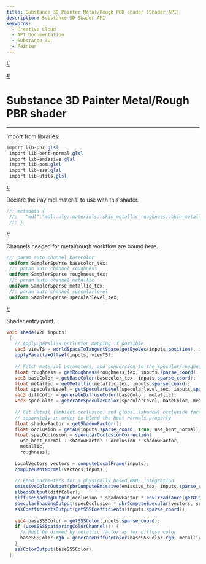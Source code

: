 ```yaml
---
title: Substance 3D Painter Metal/Rough PBR shader (Shader API)
description: Substance 3D Shader API
keywords:
  - Creative Cloud
  - API Documentation
  - Substance 3D
  - Painter
---
```














[\#](#section-0)












[\#](#section-1)

Substance 3D Painter Metal/Rough PBR shader
===========================================

---




Import from libraries.





```glsl
import lib-pbr.glsl
 import lib-bent-normal.glsl
 import lib-emissive.glsl
 import lib-pom.glsl
 import lib-sss.glsl
 import lib-utils.glsl
```







[\#](#section-2)

Declare the iray mdl material to use with this shader.





```glsl
//: metadata {
 //:   "mdl":"mdl::alg::materials::skin_metallic_roughness::skin_metallic_roughness"
 //: }
```







[\#](#section-3)

Channels needed for metal/rough workflow are bound here.





```glsl
//: param auto channel_basecolor
 uniform SamplerSparse basecolor_tex;
 //: param auto channel_roughness
 uniform SamplerSparse roughness_tex;
 //: param auto channel_metallic
 uniform SamplerSparse metallic_tex;
 //: param auto channel_specularlevel
 uniform SamplerSparse specularlevel_tex;
```







[\#](#section-4)

Shader entry point.





```glsl
void shade(V2F inputs)
 {
   // Apply parallax occlusion mapping if possible
   vec3 viewTS = worldSpaceToTangentSpace(getEyeVec(inputs.position), inputs);
   applyParallaxOffset(inputs, viewTS);
 
   // Fetch material parameters, and conversion to the specular/roughness model
   float roughness = getRoughness(roughness_tex, inputs.sparse_coord);
   vec3 baseColor = getBaseColor(basecolor_tex, inputs.sparse_coord);
   float metallic = getMetallic(metallic_tex, inputs.sparse_coord);
   float specularLevel = getSpecularLevel(specularlevel_tex, inputs.sparse_coord);
   vec3 diffColor = generateDiffuseColor(baseColor, metallic);
   vec3 specColor = generateSpecularColor(specularLevel, baseColor, metallic);
 
   // Get detail (ambient occlusion) and global (shadow) occlusion factors
   // separately in order to blend the bent normals properly
   float shadowFactor = getShadowFactor();
   float occlusion = getAO(inputs.sparse_coord, true, use_bent_normal);
   float specOcclusion = specularOcclusionCorrection(
     use_bent_normal ? shadowFactor : occlusion * shadowFactor,
     metallic,
     roughness);
 
   LocalVectors vectors = computeLocalFrame(inputs);
   computeBentNormal(vectors,inputs);
 
   // Feed parameters for a physically based BRDF integration
   emissiveColorOutput(pbrComputeEmissive(emissive_tex, inputs.sparse_coord));
   albedoOutput(diffColor);
   diffuseShadingOutput(occlusion * shadowFactor * envIrradiance(getDiffuseBentNormal(vectors)));
   specularShadingOutput(specOcclusion * pbrComputeSpecular(vectors, specColor, roughness, occlusion, getBentNormalSpecularAmount()));
   sssCoefficientsOutput(getSSSCoefficients(inputs.sparse_coord));
 
   vec4 baseSSSColor = getSSSColor(inputs.sparse_coord);
   if (usesSSSScatteringColorChannel()) {
     // Must be dimmed by metallic factor as for diffuse color
     baseSSSColor.rgb = generateDiffuseColor(baseSSSColor.rgb, metallic);
   }
   sssColorOutput(baseSSSColor);
 }
 
 
```






